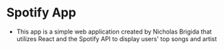 # Spotify App
- This app is a simple web application created by Nicholas Brigida that utilizes React and the Spotify API to display users' top songs and artist
